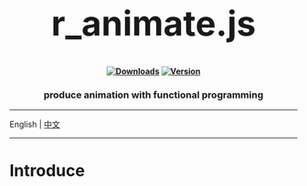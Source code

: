 <h1 align="center" style="font-size:60px;font-weight:bolder">r_animate.js</h1>

<h4 align="center">

[![Downloads][npm-downloads-src]][npm-downloads-href]
[![Version][npm-version-src]][npm-version-href]

[npm-downloads-src]: https://img.shields.io/npm/dt/r_animate.svg?style=flat&color=darkgreen
[npm-downloads-href]: https://www.npmjs.com/package/r_animate

[npm-version-src]: https://img.shields.io/npm/v/r_animate/latest.svg?style=flat&color=darkorange&label=version
[npm-version-href]: https://www.npmjs.com/package/r_animate

</h4>

<h3 align="center">produce animation with functional programming</h3>

---

English | [中文](https://github.com/r1ader/r_animate/blob/main/doc/document_cn.md)

---

# Introduce